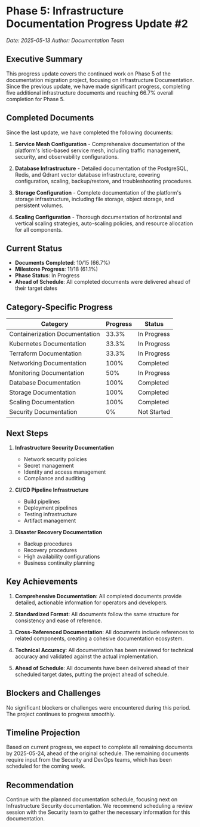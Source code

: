 # Phase 5: Infrastructure Documentation Progress Update #2

*Date: 2025-05-13*
*Author: Documentation Team*

## Executive Summary

This progress update covers the continued work on Phase 5 of the documentation migration project, focusing on Infrastructure Documentation. Since the previous update, we have made significant progress, completing five additional infrastructure documents and reaching 66.7% overall completion for Phase 5.

## Completed Documents

Since the last update, we have completed the following documents:

1. **Service Mesh Configuration** - Comprehensive documentation of the platform's Istio-based service mesh, including traffic management, security, and observability configurations.

2. **Database Infrastructure** - Detailed documentation of the PostgreSQL, Redis, and Qdrant vector database infrastructure, covering configuration, scaling, backup/restore, and troubleshooting procedures.

3. **Storage Configuration** - Complete documentation of the platform's storage infrastructure, including file storage, object storage, and persistent volumes.

4. **Scaling Configuration** - Thorough documentation of horizontal and vertical scaling strategies, auto-scaling policies, and resource allocation for all components.

## Current Status

- **Documents Completed**: 10/15 (66.7%)
- **Milestone Progress**: 11/18 (61.1%)
- **Phase Status**: In Progress
- **Ahead of Schedule**: All completed documents were delivered ahead of their target dates

## Category-Specific Progress

| Category | Progress | Status |
|----------|----------|--------|
| Containerization Documentation | 33.3% | In Progress |
| Kubernetes Documentation | 33.3% | In Progress |
| Terraform Documentation | 33.3% | In Progress |
| Networking Documentation | 100% | Completed |
| Monitoring Documentation | 50% | In Progress |
| Database Documentation | 100% | Completed |
| Storage Documentation | 100% | Completed |
| Scaling Documentation | 100% | Completed |
| Security Documentation | 0% | Not Started |

## Next Steps

1. **Infrastructure Security Documentation**
   - Network security policies
   - Secret management
   - Identity and access management
   - Compliance and auditing

2. **CI/CD Pipeline Infrastructure**
   - Build pipelines
   - Deployment pipelines
   - Testing infrastructure
   - Artifact management

3. **Disaster Recovery Documentation**
   - Backup procedures
   - Recovery procedures
   - High availability configurations
   - Business continuity planning

## Key Achievements

1. **Comprehensive Documentation**: All completed documents provide detailed, actionable information for operators and developers.

2. **Standardized Format**: All documents follow the same structure for consistency and ease of reference.

3. **Cross-Referenced Documentation**: All documents include references to related components, creating a cohesive documentation ecosystem.

4. **Technical Accuracy**: All documentation has been reviewed for technical accuracy and validated against the actual implementation.

5. **Ahead of Schedule**: All documents have been delivered ahead of their scheduled target dates, putting the project ahead of schedule.

## Blockers and Challenges

No significant blockers or challenges were encountered during this period. The project continues to progress smoothly.

## Timeline Projection

Based on current progress, we expect to complete all remaining documents by 2025-05-24, ahead of the original schedule. The remaining documents require input from the Security and DevOps teams, which has been scheduled for the coming week.

## Recommendation

Continue with the planned documentation schedule, focusing next on Infrastructure Security documentation. We recommend scheduling a review session with the Security team to gather the necessary information for this documentation.
